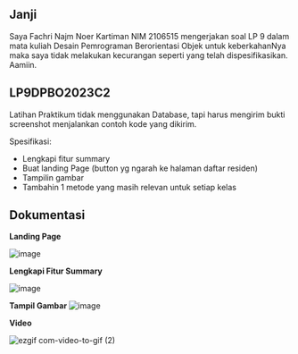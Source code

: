 ## Janji
Saya Fachri Najm Noer Kartiman NIM 2106515 mengerjakan soal LP 9
dalam mata kuliah Desain Pemrograman Berorientasi Objek untuk keberkahanNya
maka saya tidak melakukan kecurangan seperti yang telah dispesifikasikan.
Aamiin.

## LP9DPBO2023C2
Latihan Praktikum tidak menggunakan Database, tapi harus mengirim bukti screenshot menjalankan contoh kode yang dikirim.

Spesifikasi:
- Lengkapi fitur summary
- Buat landing Page (button yg ngarah ke halaman daftar residen)
- Tampilin gambar
- Tambahin 1 metode yang masih relevan untuk setiap kelas

## Dokumentasi
**Landing Page**

![image](https://github.com/fachrinnk4869/LP9DPBO2023C2/assets/92314386/4236dead-ab1b-4763-b2cb-1ff25e836afb)

**Lengkapi Fitur Summary**

![image](https://github.com/fachrinnk4869/LP9DPBO2023C2/assets/92314386/cebe7d07-07d1-4ff6-b1d7-1ccc534ec1af)

**Tampil Gambar**
![image](https://github.com/fachrinnk4869/LP9DPBO2023C2/assets/92314386/b36ba9b1-df34-4eaa-9739-06987c0b61d0)

**Video**

![ezgif com-video-to-gif (2)](https://github.com/fachrinnk4869/LP9DPBO2023C2/assets/92314386/c39c806a-0eb7-4c1c-b6f5-6dcdcfd163ea)
